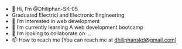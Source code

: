 - 👋 Hi, I’m @Dhiliphan-SK-05
- Graduated Electricl and Electronic Engineering 
- 👀 I’m interested in web development 
- 🌱 I’m currently learning A web development bootcamp 
- 💞️ I’m looking to collaborate on ...
- 📫 How to reach me [You can reach me at dhiliphanskd@gmail.com]

<!---
Dhiliphan-SK-05/Dhiliphan-SK-05 is a ✨ special ✨ repository because its `README.md` (this file) appears on your GitHub profile.
You can click the Preview link to take a look at your changes.
--->
